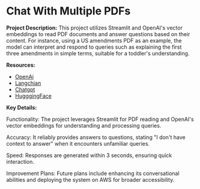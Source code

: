 # Chat With Multiple PDFs

**Project Description:**
This project utilizes Streamlit and OpenAI's vector embeddings to read PDF documents and answer questions based on their content. For instance, using a US amendments PDF as an example, the model can interpret and respond to queries such as explaining the first three amendments in simple terms, suitable for a toddler's understanding.

**Resources:**
* [OpenAi](https://platform.openai.com/docs/overview)
* [Langchian](https://python.langchain.com/v0.2/docs/introduction/)
* [Chatgpt](https://chatgpt.com/)
* [HugggingFace](https://huggingface.co/)

**Key Details:**

Functionality: The project leverages Streamlit for PDF reading and OpenAI's vector embeddings for understanding and processing queries.

Accuracy: It reliably provides answers to questions, stating "I don't have context to answer" when it encounters unfamiliar queries.

Speed: Responses are generated within 3 seconds, ensuring quick interaction.

Improvement Plans: Future plans include enhancing its conversational abilities and deploying the system on AWS for broader accessibility.
